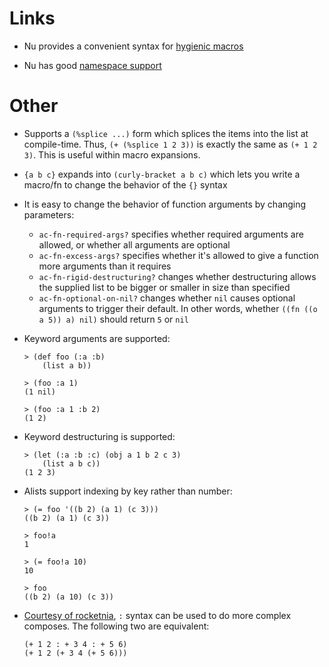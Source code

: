 Links
=====

  * Nu provides a convenient syntax for [hygienic macros](hygiene.md)

  * Nu has good [namespace support](namespaces.md)


Other
=====

  * Supports a `(%splice ...)` form which splices the items into the list at
    compile-time. Thus, `(+ (%splice 1 2 3))` is exactly the same as
    `(+ 1 2 3)`. This is useful within macro expansions.

  * `{a b c}` expands into `(curly-bracket a b c)` which lets you write a
    macro/fn to change the behavior of the `{}` syntax

  * It is easy to change the behavior of function arguments by changing
    parameters:

      * `ac-fn-required-args?` specifies whether required arguments are
        allowed, or whether all arguments are optional
      * `ac-fn-excess-args?` specifies whether it's allowed to give a function
        more arguments than it requires
      * `ac-fn-rigid-destructuring?` changes whether destructuring allows the
        supplied list to be bigger or smaller in size than specified
      * `ac-fn-optional-on-nil?` changes whether `nil` causes optional
        arguments to trigger their default. In other words, whether
        `((fn ((o a 5)) a) nil)` should return `5` or `nil`

  * Keyword arguments are supported:

        > (def foo (:a :b)
            (list a b))

        > (foo :a 1)
        (1 nil)

        > (foo :a 1 :b 2)
        (1 2)

  * Keyword destructuring is supported:

        > (let (:a :b :c) (obj a 1 b 2 c 3)
            (list a b c))
        (1 2 3)

  * Alists support indexing by key rather than number:

        > (= foo '((b 2) (a 1) (c 3)))
        ((b 2) (a 1) (c 3))

        > foo!a
        1

        > (= foo!a 10)
        10

        > foo
        ((b 2) (a 10) (c 3))

  * [Courtesy of rocketnia](http://arclanguage.org/item?id=13450), `:` syntax
    can be used to do more complex composes. The following two are equivalent:

        (+ 1 2 : + 3 4 : + 5 6)
        (+ 1 2 (+ 3 4 (+ 5 6)))

